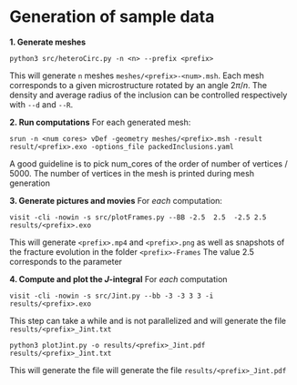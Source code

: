 # Generation of sample data

**1. Generate meshes**
```
python3 src/heteroCirc.py -n <n> --prefix <prefix>
```  
This will generate `n` meshes `meshes/<prefix>-<num>.msh`. Each mesh corresponds to a given microstructure rotated by an angle $2\pi/n$. The density and average radius of the inclusion can be controlled respectively with `--d` and `--R`.

**2. Run computations**
For each generated mesh:
```
srun -n <num cores> vDef -geometry meshes/<prefix>.msh -result result/<prefix>.exo -options_file packedInclusions.yaml
```
A good guideline is to pick num_cores of the order of number of vertices / 5000. The number of vertices in the mesh is printed during mesh generation

**3. Generate pictures and movies**
For *each* computation: 
```
visit -cli -nowin -s src/plotFrames.py --BB -2.5  2.5  -2.5 2.5  results/<prefix>.exo 
```
This will generate `<prefix>.mp4` and `<prefix>.png` as well as snapshots of the fracture evolution in the folder `<prefix>-Frames`
The value 2.5 corresponds to the parameter

**4. Compute and plot the $J$-integral**
For *each* computation
```
visit -cli -nowin -s src/Jint.py --bb -3 -3 3 3 -i results/<prefix>.exo
```
This step can take a while and is not parallelized and will generate the file `results/<prefix>_Jint.txt`
```
python3 plotJint.py -o results/<prefix>_Jint.pdf results/<prefix>_Jint.txt
```
This will generate the file will generate the file `results/<prefix>_Jint.pdf`